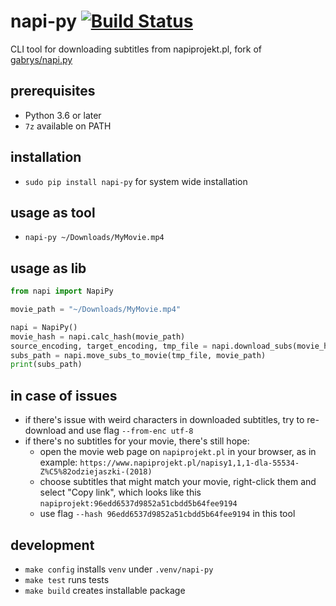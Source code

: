 # napi-py [![Build Status](https://travis-ci.com/emkor/napi.py.svg?branch=master)](https://travis-ci.com/emkor/napi-py)
CLI tool for downloading subtitles from napiprojekt.pl, fork of [gabrys/napi.py](https://github.com/gabrys/napi.py)

## prerequisites
- Python 3.6 or later
- `7z` available on PATH

## installation
- `sudo pip install napi-py` for system wide installation

## usage as tool
- `napi-py ~/Downloads/MyMovie.mp4`

## usage as lib
```python
from napi import NapiPy

movie_path = "~/Downloads/MyMovie.mp4"

napi = NapiPy()
movie_hash = napi.calc_hash(movie_path)
source_encoding, target_encoding, tmp_file = napi.download_subs(movie_hash)
subs_path = napi.move_subs_to_movie(tmp_file, movie_path)
print(subs_path)
```

## in case of issues
- if there's issue with weird characters in downloaded subtitles, try to re-download and use flag `--from-enc utf-8`
- if there's no subtitles for your movie, there's still hope:
    - open the movie web page on `napiprojekt.pl` in your browser, as in example: `https://www.napiprojekt.pl/napisy1,1,1-dla-55534-Z%C5%82odziejaszki-(2018)`
    - choose subtitles that might match your movie, right-click them and select "Copy link", which looks like this `napiprojekt:96edd6537d9852a51cbdd5b64fee9194`
    - use flag `--hash 96edd6537d9852a51cbdd5b64fee9194` in this tool


## development
- `make config` installs `venv` under `.venv/napi-py`
- `make test` runs tests
- `make build` creates installable package
